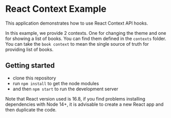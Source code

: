 # React Context Example

This application demonstrates how to use React Context API hooks.

In this example, we provide 2 contexts. One for changing the theme and one for showing a list of books. You can find them defined in the `contexts` folder. You can take the `book context` to mean the single source of truth for providing list of books.

## Getting started
- clone this repository 
- run `npm install` to get the node modules
- and then `npm start` to run the development server

Note that React version used is 16.8, if you find problems installing dependencies with Node 14+, it is advisable to create a new React app and then duplicate the code.